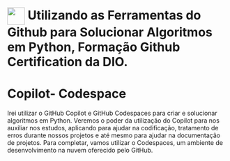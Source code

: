 <h1>
    <a  href="https://www.dio.me/">
     <img align="center" width="40px" src="https://hermes.digitalinnovation.one/assets/diome/logo-minimized.png"></a>
    <span>Utilizando as Ferramentas do Github para Solucionar Algoritmos em Python, Formação Github Certification da DIO.</span>
</h1>

# Copilot- Codespace 

 Irei utilizar o GitHub Copilot e GitHub Codespaces para criar e solucionar algoritmos em Python. Veremos o poder da utilização do Copilot para nos auxiliar nos estudos, aplicando para ajudar na codificação, tratamento de erros durante nossos projetos e até mesmo para ajudar na documentação de projetos. Para completar, vamos utilizar o Codespaces, um ambiente de desenvolvimento na nuvem oferecido pelo GitHub.
